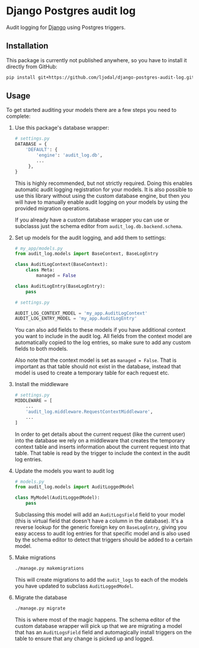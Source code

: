 # Django Postgres audit log

Audit logging for [Django](https://djangoproject.com) using Postgres triggers.


## Installation

This package is currently not published anywhere, so you have to install it
directly from GitHub:

```sh
pip install git+https://github.com/ljodal/django-postgres-audit-log.git
```

## Usage

To get started auditing your models there are a few steps you need to complete:

1. Use this package's database wrapper:

   ```python
   # settings.py
   DATABASE = {
       'DEFAULT': {
           'engine': 'audit_log.db',
           ...
        },
   }
   ```

   This is highly recommended, but not strictly required. Doing this enables
   automatic audit logging registration for your models. It is also possible to
   use this library without using the custom database engine, but then you will
   have to manually enable audit logging on your models by using the provided
   migration operations.

   If you already have a custom database wrapper you can use or subclasss
   just the schema editor from `audit_log.db.backend.schema`.

2. Set up models for the audit logging, and add them to settings:

   ```python
   # my_app/models.py
   from audit_log.models import BaseContext, BaseLogEntry

   class AuditLogContext(BaseContext):
       class Meta:
           managed = False

   class AuditLogEntry(BaseLogEntry):
       pass
    ```

    ```python
    # settings.py

    AUDIT_LOG_CONTEXT_MODEL = 'my_app.AuditLogContext'
    AUDIT_LOG_ENTRY_MODEL = 'my_app.AuditLogEntry'
    ```

    You can also add fields to these models if you have additional context you
    want to include in the audit log. All fields from the context model are
    automatically copied to the log entries, so make sure to add any custom
    fields to both models.

    Also note that the context model is set as `managed = False`. That is
    important as that table should not exist in the database, instead that model
    is used to create a temporary table for each request etc.

3. Install the middleware

   ```python
   # settings.py
   MIDDLEWARE = [
       ...
       'audit_log.middleware.RequestContextMiddleware',
       ...
   ]
   ```

   In order to get details about the current request (like the current user)
   into the database we rely on a middleware that creates the temporary context
   table and inserts information about the current request into that table. That
   table is read by the trigger to include the context in the audit log entries.

4. Update the models you want to audit log

   ```python
   # models.py
   from audit_log.models import AuditLoggedModel

   class MyModel(AuditLoggedModel):
       pass
   ``` 

   Subclassing this model will add an `AuditLogsField` field to your model (this
   is virtual field that doesn't have a column in the database). It's a reverse
   lookup for the generic foreign key on `BaseLogEntry`, giving you easy access
   to audit log entries for that specific model and is also used by the schema
   editor to detect that triggers should be added to a certain model.


5. Make migrations

   ```sh
   ./manage.py makemigrations
   ```

   This will create migrations to add the `audit_logs` to each of the models you
   have updated to subclass `AuditLoggedModel`.

6. Migrate the database

   ```sh
   ./manage.py migrate
   ```

   This is where most of the magic happens. The schema editor of the custom
   database wrapper will pick up that we are migrating a model that has an
   `AuditLogsField` field and automagically install triggers on the table to
   ensure that any change is picked up and logged.
